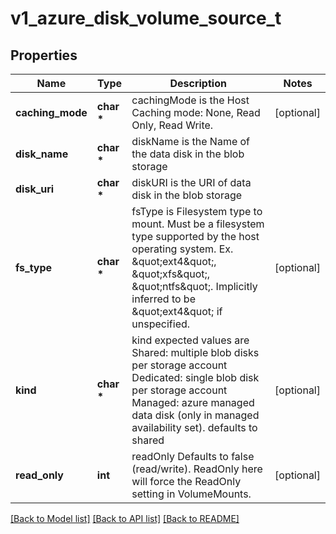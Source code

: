 # v1_azure_disk_volume_source_t

## Properties
Name | Type | Description | Notes
------------ | ------------- | ------------- | -------------
**caching_mode** | **char \*** | cachingMode is the Host Caching mode: None, Read Only, Read Write. | [optional] 
**disk_name** | **char \*** | diskName is the Name of the data disk in the blob storage | 
**disk_uri** | **char \*** | diskURI is the URI of data disk in the blob storage | 
**fs_type** | **char \*** | fsType is Filesystem type to mount. Must be a filesystem type supported by the host operating system. Ex. \&quot;ext4\&quot;, \&quot;xfs\&quot;, \&quot;ntfs\&quot;. Implicitly inferred to be \&quot;ext4\&quot; if unspecified. | [optional] 
**kind** | **char \*** | kind expected values are Shared: multiple blob disks per storage account  Dedicated: single blob disk per storage account  Managed: azure managed data disk (only in managed availability set). defaults to shared | [optional] 
**read_only** | **int** | readOnly Defaults to false (read/write). ReadOnly here will force the ReadOnly setting in VolumeMounts. | [optional] 

[[Back to Model list]](../README.md#documentation-for-models) [[Back to API list]](../README.md#documentation-for-api-endpoints) [[Back to README]](../README.md)


